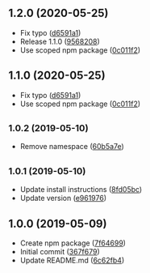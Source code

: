 ## 1.2.0 (2020-05-25)

* Fix typo ([d6591a1](https://github.com/Codertocat/hello-world-npm/commit/d6591a1))
* Release 1.1.0 ([9568208](https://github.com/Codertocat/hello-world-npm/commit/9568208))
* Use scoped npm package ([0c011f2](https://github.com/Codertocat/hello-world-npm/commit/0c011f2))



## 1.1.0 (2020-05-25)

* Fix typo ([d6591a1](https://github.com/Codertocat/hello-world-npm/commit/d6591a1))
* Use scoped npm package ([0c011f2](https://github.com/Codertocat/hello-world-npm/commit/0c011f2))



## <small>1.0.2 (2019-05-10)</small>

* Remove namespace ([60b5a7e](https://github.com/Codertocat/hello-world-npm/commit/60b5a7e))



## <small>1.0.1 (2019-05-10)</small>

* Update install instructions ([8fd05bc](https://github.com/Codertocat/hello-world-npm/commit/8fd05bc))
* Update version ([e961976](https://github.com/Codertocat/hello-world-npm/commit/e961976))



## 1.0.0 (2019-05-09)

* Create npm package ([7f64699](https://github.com/Codertocat/hello-world-npm/commit/7f64699))
* Initial commit ([367f679](https://github.com/Codertocat/hello-world-npm/commit/367f679))
* Update README.md ([6c62fb4](https://github.com/Codertocat/hello-world-npm/commit/6c62fb4))



